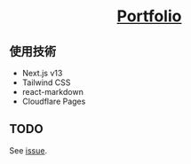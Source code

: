 <div align="center">

# [Portfolio](https://ran350.jp/)

</div>

## 使用技術

- Next.js v13
- Tailwind CSS
- react-markdown
- Cloudflare Pages

## TODO

See [issue](https://github.com/Ran350/ran350.jp/issues).
